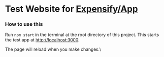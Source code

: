 # Test Website for [Expensify/App](https://github.com/Expensify/app)

### How to use this

Run `npm start` in the terminal at the root directory of this project. This starts the test app at [http://localhost:3000](http://localhost:3000).

The page will reload when you make changes.\
